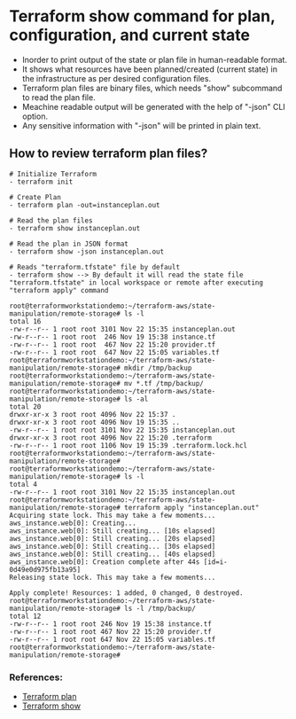 # Terraform show command for plan, configuration, and current state
- Inorder to print output of the state or plan file in human-readable format.
- It shows what resources have been planned/created (current state) in the infrastructure as per desired configuration files.
- Terraform plan files are binary files, which needs "show" subcommand to read the plan file.
- Meachine readable output will be generated with the help of "-json" CLI option.
- Any sensitive information with "-json" will be printed in plain text.

## How to review terraform plan files?
```
# Initialize Terraform
- terraform init

# Create Plan
- terraform plan -out=instanceplan.out

# Read the plan files
- terraform show instanceplan.out

# Read the plan in JSON format
- terraform show -json instanceplan.out

# Reads "terraform.tfstate" file by default
- terraform show --> By default it will read the state file "terraform.tfstate" in local workspace or remote after executing "terraform apply" command
```

```
root@terraformworkstationdemo:~/terraform-aws/state-manipulation/remote-storage# ls -l
total 16
-rw-r--r-- 1 root root 3101 Nov 22 15:35 instanceplan.out
-rw-r--r-- 1 root root  246 Nov 19 15:38 instance.tf
-rw-r--r-- 1 root root  467 Nov 22 15:20 provider.tf
-rw-r--r-- 1 root root  647 Nov 22 15:05 variables.tf
root@terraformworkstationdemo:~/terraform-aws/state-manipulation/remote-storage# mkdir /tmp/backup
root@terraformworkstationdemo:~/terraform-aws/state-manipulation/remote-storage# mv *.tf /tmp/backup/
root@terraformworkstationdemo:~/terraform-aws/state-manipulation/remote-storage# ls -al
total 20
drwxr-xr-x 3 root root 4096 Nov 22 15:37 .
drwxr-xr-x 3 root root 4096 Nov 19 15:35 ..
-rw-r--r-- 1 root root 3101 Nov 22 15:35 instanceplan.out
drwxr-xr-x 3 root root 4096 Nov 22 15:20 .terraform
-rw-r--r-- 1 root root 1106 Nov 19 15:39 .terraform.lock.hcl
root@terraformworkstationdemo:~/terraform-aws/state-manipulation/remote-storage#
root@terraformworkstationdemo:~/terraform-aws/state-manipulation/remote-storage# ls -l
total 4
-rw-r--r-- 1 root root 3101 Nov 22 15:35 instanceplan.out
root@terraformworkstationdemo:~/terraform-aws/state-manipulation/remote-storage# terraform apply "instanceplan.out"
Acquiring state lock. This may take a few moments...
aws_instance.web[0]: Creating...
aws_instance.web[0]: Still creating... [10s elapsed]
aws_instance.web[0]: Still creating... [20s elapsed]
aws_instance.web[0]: Still creating... [30s elapsed]
aws_instance.web[0]: Still creating... [40s elapsed]
aws_instance.web[0]: Creation complete after 44s [id=i-0d49e0d975fb13a95]
Releasing state lock. This may take a few moments...

Apply complete! Resources: 1 added, 0 changed, 0 destroyed.
root@terraformworkstationdemo:~/terraform-aws/state-manipulation/remote-storage# ls -l /tmp/backup/
total 12
-rw-r--r-- 1 root root 246 Nov 19 15:38 instance.tf
-rw-r--r-- 1 root root 467 Nov 22 15:20 provider.tf
-rw-r--r-- 1 root root 647 Nov 22 15:05 variables.tf
root@terraformworkstationdemo:~/terraform-aws/state-manipulation/remote-storage#

```

### References:
- [Terraform plan](https://www.terraform.io/docs/cli/commands/plan.html#out-filename)
- [Terraform show](https://www.terraform.io/docs/cli/commands/show.html)